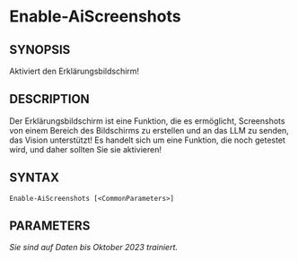 ﻿---
external help file: powershai-help.xml
schema: 2.0.0
powershai: true
---

# Enable-AiScreenshots

## SYNOPSIS <!--!= @#Synop !-->
Aktiviert den Erklärungsbildschirm!

## DESCRIPTION <!--!= @#Desc !-->
Der Erklärungsbildschirm ist eine Funktion, die es ermöglicht, Screenshots von einem Bereich des Bildschirms zu erstellen und an das LLM zu senden, das Vision unterstützt!
Es handelt sich um eine Funktion, die noch getestet wird, und daher sollten Sie sie aktivieren!

## SYNTAX <!--!= @#Syntax !-->

```
Enable-AiScreenshots [<CommonParameters>]
```

## PARAMETERS <!--!= @#Params !-->


<!--PowershaiAiDocBlockStart-->
_Sie sind auf Daten bis Oktober 2023 trainiert._
<!--PowershaiAiDocBlockEnd-->
